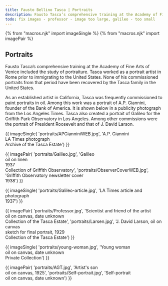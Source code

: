 ```yaml
---
title: Fausto Bellino Tasca | Portraits
description: Fausto Tasca’s comprehensive training at the Academy of Fine Arts of Venice included the study of portraiture.
todo: fix images - professor - image too large, galileo - too small
---
```

{% from "macros.njk" import imageSingle %}
{% from "macros.njk" import imagePair %}

## Portraits

Fausto Tasca’s comprehensive training at the Academy of Fine Arts of Venice included the study of portraiture. Tasca worked as a portrait artist in Rome prior to immigrating to the United States. None of his commissioned portraits from that period have been recovered by the Tasca family in the United States.

As an established artist in California, Tasca was frequently commissioned to paint portraits in oil. Among this work was a portrait of A.P. Giannini, founder of the Bank of America. It is shown below in a publicity photograph from the Los Angeles Times. Tasca also created a portrait of Galileo for the Griffith Park Observatory in Los Angeles. Among other commissions were the portrait of President Roosevelt and that of J. David Larson.

{{ imageSingle(
'portraits/APGianniniWEB.jpg',
'A.P. Giannini<br>LA Times photograph<br>Archive of the Tasca Estate')
}}

{{ imagePair(
'portraits/Galileo.jpg',
'Galileo<br>oil on linen<br>1937<br>Collection of Griffith Observatory',
'portraits/ObserverCoverWEB.jpg',
'Griffith Observatory newsletter cover<br>1938')
}}

{{ imageSingle(
'portraits/Galileo-article.jpg',
'LA Times article and photograph<br>1937')
}}

{{ imagePair(
'portraits/Professor.jpg',
'Scientist and friend of the artist<br>oil on canvas, date unknown<br>Collection of the Tasca Estate',
'portraits/Larsen.jpg',
'J. David Larson, oil on canvas<br>sketch for final portrait, 1929<br>Collection of the Tasca Estate')
}}

{{ imageSingle(
'portraits/young-woman.jpg',
'Young woman<br>oil on canvas, date unknown<br>Private Collection')
}}

{{ imagePair(
'portraits/AGT.jpg',
'Artist\'s son<br>oil on canvas, 1925',
'portraits/Self-portrait.jpg',
'Self-portrait<br>oil on canvas, date unknown')
}}
